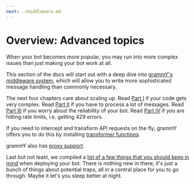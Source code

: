 ```yaml
---
next: ./middleware.md
---
```


# Overview: Advanced topics

When your bot becomes more popular, you may run into more complex issues than just making your bot work at all.

This section of the docs will start out with a deep dive into [grammY's middleware system](./middleware.md), which will allow you to write more sophisticated message handling than commonly necessary.

The next four chapters care about scaling up.
Read [Part I](./structuring.md) if your code gets very complex.
Read [Part II](./scaling.md) if you have to process a lot of messages.
Read [Part III](./reliability.md) if you worry about the reliability of your bot.
Read [Part IV](./flood.md) if you are hitting rate limits, i.e. getting 429 errors.

If you need to intercept and transform API requests on the fly, grammY offers you to do this by installing [transformer functions](./transformers.md).

grammY also has [proxy support](./proxy.md).

Last but not least, we compiled a [list of a few things that you should keep in mind](./deployment.md) when deploying your bot.
There is nothing new in there, it's just a bunch of things about potential traps, all in a central place for you to go through.
Maybe it let's you sleep better at night.
